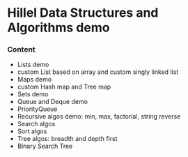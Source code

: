 # Hillel Data Structures and Algorithms demo


### Content
- Lists demo
- custom List based on array and custom singly linked list
- Maps demo
- custom Hash map and Tree map
- Sets demo
- Queue and Deque demo
- PriorityQueue
- Recursive algos demo: min, max, factorial, string reverse
- Search algos
- Sort algos
- Tree algos: breadth and depth first
- Binary Search Tree